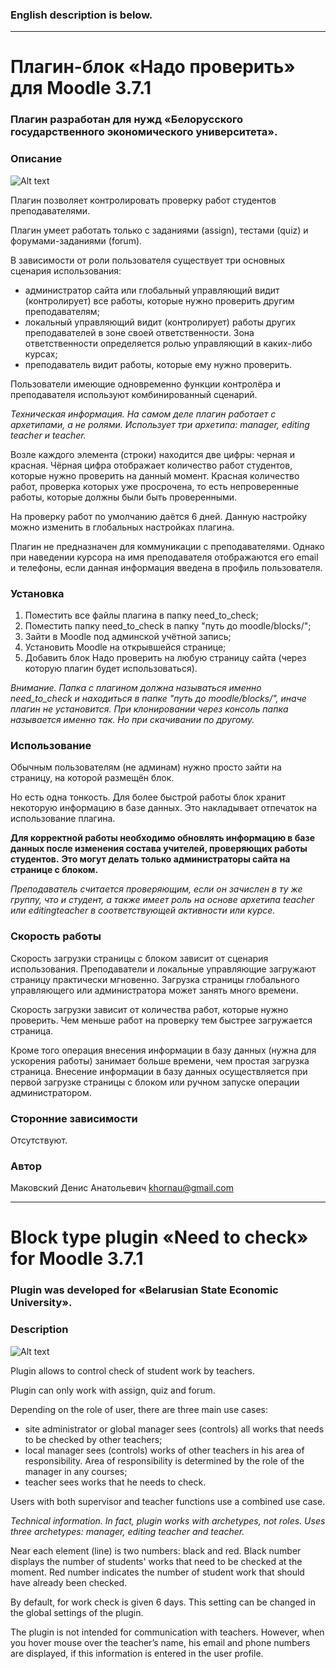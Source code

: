 ### English description is below.

***

# Плагин-блок «Надо проверить» для Moodle 3.7.1

### Плагин разработан для нужд «Белорусского государственного экономического университета».

### Описание

![Alt text](https://github.com/gitReiko/need_to_check/blob/master/readme_pic.png "Скриншот плагина")

Плагин позволяет контролировать проверку работ студентов преподавателями.

Плагин умеет работать только с заданиями (assign), тестами (quiz) и форумами-заданиями (forum).

В зависимости от роли пользователя существует три основных сценария использования:
- администратор сайта или глобальный управляющий видит (контролирует) все работы, которые нужно проверить другим преподавателям;
- локальный управляющий видит (контролирует) работы других преподавателей в зоне своей ответственности. Зона ответственности определяется ролью управляющий в каких-либо курсах;
- преподаватель видит работы, которые ему нужно проверить.

Пользователи имеющие одновременно функции контролёра и преподавателя используют комбинированный сценарий.

*Техническая информация. На самом деле плагин работает с архетипами, а не ролями. Использует три архетипа: manager, editing teacher и teacher.*

Возле каждого элемента (строки) находится две цифры: черная и красная.
Чёрная цифра отображает количество работ студентов, которые нужно проверить на данный момент.
Красная количество работ, проверка которых уже просрочена, то есть непроверенные работы, которые должны были быть проверенными.

На проверку работ по умолчанию даётся 6 дней. 
Данную настройку можно изменить в глобальных настройках плагина.

Плагин не предназначен для коммуникации с преподавателями. 
Однако при наведении курсора на имя преподавателя отображаются его email и телефоны, 
если данная информация введена в профиль пользователя.

### Установка

1. Поместить все файлы плагина в папку need_to_check;
2. Поместить папку need_to_check в папку "путь до moodle/blocks/";
3. Зайти в Moodle под админской учётной запись;
4. Установить Moodle на открывшейся странице;
5. Добавить блок Надо проверить на любую страницу сайта (через которую плагин будет использоваться).

*Внимание. Папка с плагином должна называться именно need_to_check и находиться в папке "путь до moodle/blocks/", иначе плагин не установится.
При клонировании через консоль папка называется именно так. Но при скачивании по другому.*

### Использование

Обычным пользователям (не админам) нужно просто зайти на страницу, на которой размещён блок.

Но есть одна тонкость. Для более быстрой работы блок хранит некоторую информацию в базе данных.
Это накладывает отпечаток на использование плагина.

**Для корректной работы необходимо обновлять информацию в базе данных после изменения состава учителей, проверяющих работы студентов.**
**Это могут делать только администраторы сайта на странице с блоком.**

*Преподаватель считается проверяющим, если он зачислен в ту же группу, что и студент, а также имеет роль на основе архетипа teacher или editingteacher в соответствующей активности или курсе.*

### Скорость работы

Скорость загрузки страницы с блоком зависит от сценария использования.
Преподаватели и локальные управляющие загружают страницу практически мгновенно.
Загрузка страницы глобального управляющего или администратора может занять много времени.

Скорость загрузки зависит от количества работ, которые нужно проверить.
Чем меньше работ на проверку тем быстрее загружается страница.

Кроме того операция внесения информации в базу данных (нужна для ускорения работы) занимает больше времени, чем простая загрузка страница.
Внесение информации в базу данных осуществляется при первой загрузке страницы с блоком или ручном запуске операции администратором.

### Сторонние зависимости

Отсутствуют.

### Автор

Маковский Денис Анатольевич khornau@gmail.com

***

# Block type plugin «Need to check» for Moodle 3.7.1

### Plugin was developed for «Belarusian State Economic University».

### Description

![Alt text](https://github.com/gitReiko/need_to_check/blob/master/readme_pic.png "Plugin screenshot")

Plugin allows to control check of student work by teachers.

Plugin can only work with assign, quiz and forum.

Depending on the role of user, there are three main use cases:
- site administrator or global manager sees (controls) all works that needs to be checked by other teachers;
- local manager sees (controls) works of other teachers in his area of responsibility. Area of responsibility is determined by the role of the manager in any courses;
- teacher sees works that he needs to check.

Users with both supervisor and teacher functions use a combined use case.

*Technical information. In fact, plugin works with archetypes, not roles. Uses three archetypes: manager, editing teacher and teacher.*

Near each element (line) is two numbers: black and red.
Black number displays the number of students' works that need to be checked at the moment.
Red number indicates the number of student work that should have already been checked.

By default, for work check is given 6 days. 
This setting can be changed in the global settings of the plugin.

The plugin is not intended for communication with teachers.
However, when you hover mouse over the teacher’s name, his email and phone numbers are displayed,
if this information is entered in the user profile.





